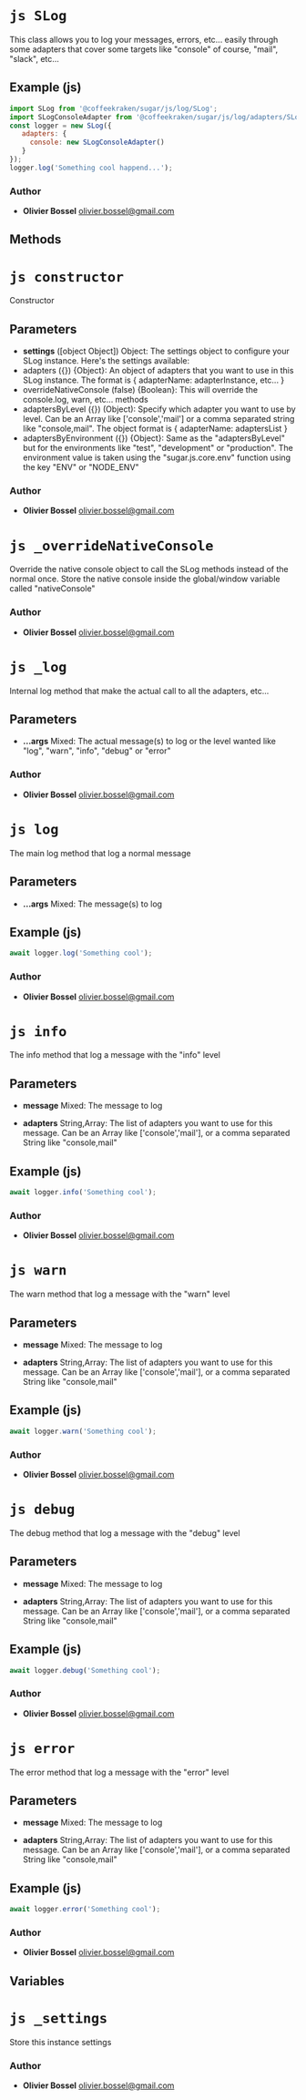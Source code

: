 


<!-- @namespace    sugar.js.log -->

# ```js SLog ```


This class allows you to log your messages, errors, etc... easily through some adapters that cover some targets like "console" of course,
"mail", "slack", etc...



## Example (js)

```js
import SLog from '@coffeekraken/sugar/js/log/SLog';
import SLogConsoleAdapter from '@coffeekraken/sugar/js/log/adapters/SLogConsoleAdapter';
const logger = new SLog({
   adapters: {
     console: new SLogConsoleAdapter()
   }
});
logger.log('Something cool happend...');
```


### Author
- **Olivier Bossel** <a href="mailto:olivier.bossel@gmail.com">olivier.bossel@gmail.com</a> 


## Methods




# ```js constructor ```


Constructor

## Parameters

- **settings** ([object Object]) Object: The settings object to configure your SLog instance. Here's the settings available:
- adapters ({}) {Object}: An object of adapters that you want to use in this SLog instance. The format is { adapterName: adapterInstance, etc... }
- overrideNativeConsole (false) {Boolean}: This will override the console.log, warn, etc... methods
- adaptersByLevel ({}) (Object): Specify which adapter you want to use by level. Can be an Array like ['console','mail'] or a comma separated string like "console,mail". The object format is { adapterName: adaptersList }
- adaptersByEnvironment ({}) {Object}: Same as the "adaptersByLevel" but for the environments like "test", "development" or "production". The environment value is taken using the "sugar.js.core.env" function using the key "ENV" or "NODE_ENV"




### Author
- **Olivier Bossel** <a href="mailto:olivier.bossel@gmail.com">olivier.bossel@gmail.com</a> 





# ```js _overrideNativeConsole ```


Override the native console object to call the SLog methods instead of the normal once.
Store the native console inside the global/window variable called "nativeConsole"




### Author
- **Olivier Bossel** <a href="mailto:olivier.bossel@gmail.com">olivier.bossel@gmail.com</a> 





# ```js _log ```


Internal log method that make the actual call to all the adapters, etc...

## Parameters

- **...args**  Mixed: The actual message(s) to log or the level wanted like "log", "warn", "info", "debug" or "error"




### Author
- **Olivier Bossel** <a href="mailto:olivier.bossel@gmail.com">olivier.bossel@gmail.com</a> 





# ```js log ```


The main log method that log a normal message

## Parameters

- **...args**  Mixed: The message(s) to log



## Example (js)

```js
await logger.log('Something cool');
```


### Author
- **Olivier Bossel** <a href="mailto:olivier.bossel@gmail.com">olivier.bossel@gmail.com</a> 





# ```js info ```


The info method that log a message with the "info" level

## Parameters

- **message**  Mixed: The message to log

- **adapters**  String,Array: The list of adapters you want to use for this message. Can be an Array like ['console','mail'], or a comma separated String like "console,mail"



## Example (js)

```js
await logger.info('Something cool');
```


### Author
- **Olivier Bossel** <a href="mailto:olivier.bossel@gmail.com">olivier.bossel@gmail.com</a> 





# ```js warn ```


The warn method that log a message with the "warn" level

## Parameters

- **message**  Mixed: The message to log

- **adapters**  String,Array: The list of adapters you want to use for this message. Can be an Array like ['console','mail'], or a comma separated String like "console,mail"



## Example (js)

```js
await logger.warn('Something cool');
```


### Author
- **Olivier Bossel** <a href="mailto:olivier.bossel@gmail.com">olivier.bossel@gmail.com</a> 





# ```js debug ```


The debug method that log a message with the "debug" level

## Parameters

- **message**  Mixed: The message to log

- **adapters**  String,Array: The list of adapters you want to use for this message. Can be an Array like ['console','mail'], or a comma separated String like "console,mail"



## Example (js)

```js
await logger.debug('Something cool');
```


### Author
- **Olivier Bossel** <a href="mailto:olivier.bossel@gmail.com">olivier.bossel@gmail.com</a> 





# ```js error ```


The error method that log a message with the "error" level

## Parameters

- **message**  Mixed: The message to log

- **adapters**  String,Array: The list of adapters you want to use for this message. Can be an Array like ['console','mail'], or a comma separated String like "console,mail"



## Example (js)

```js
await logger.error('Something cool');
```


### Author
- **Olivier Bossel** <a href="mailto:olivier.bossel@gmail.com">olivier.bossel@gmail.com</a> 


## Variables




# ```js _settings ```


Store this instance settings



### Author
- **Olivier Bossel** <a href="mailto:olivier.bossel@gmail.com">olivier.bossel@gmail.com</a> 

